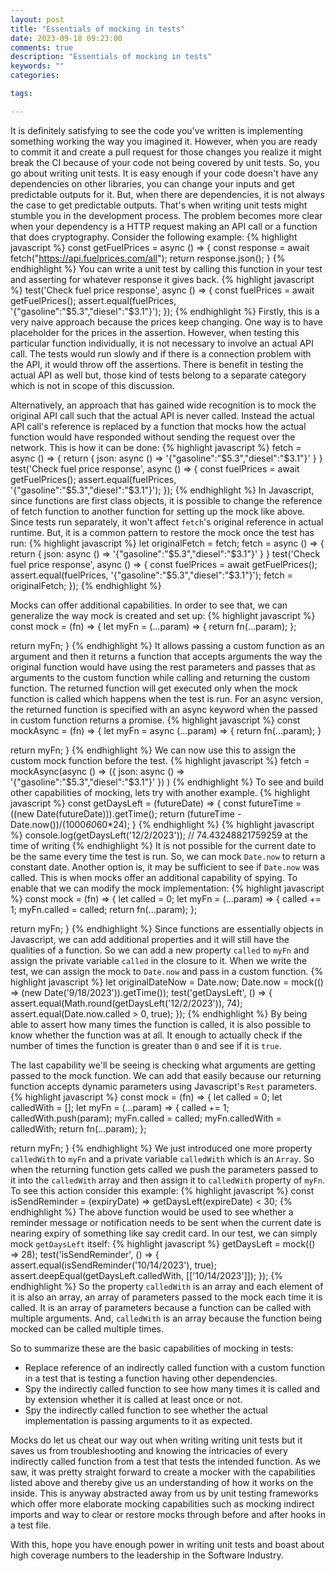 ```yaml
---
layout: post
title: "Essentials of mocking in tests"
date: 2023-09-18 09:23:00
comments: true
description: "Essentials of mocking in tests"
keywords: ""
categories:

tags:

---
```

It is definitely satisfying to see the code you've written is implementing something working the way you imagined it. However, when you are ready to commit it and create a pull request for those changes you realize it might break the CI because of your code not being covered by unit tests. So, you go about writing unit tests. It is easy enough if your code doesn't have any dependencies on other libraries, you can change your inputs and get predictable outputs for it. But, when there are dependencies, it is not always the case to get predictable outputs. That's when writing unit tests might stumble you in the development process. The problem becomes more clear when your dependency is a HTTP request making an API call or a function that does cryptography. Consider the following example:
{% highlight javascript %}
const getFuelPrices = async () => {
    const response = await fetch("https://api.fuelprices.com/all");
    return response.json();
}
{% endhighlight %}
You can write a unit test by calling this function in your test and asserting for whatever response it gives back.
{% highlight javascript %}
test('Check fuel price response', async () => {
    const fuelPrices = await getFuelPrices();
    assert.equal(fuelPrices, '{"gasoline":"$5.3","diesel":"$3.1"}');
});
{% endhighlight %}
Firstly, this is a very naive approach because the prices keep changing. One way is to have placeholder for the prices in the assertion. However, when testing this particular function individually, it is not necessary to involve an actual API call. The tests would run slowly and if there is a connection problem with the API, it would throw off the assertions. There is benefit in testing the actual API as well but, those kind of tests belong to a separate category which is not in scope of this discussion.

Alternatively, an approach that has gained wide recognition is to mock the original API call such that the actual API is never called. Instead the actual API call's reference is replaced by a function that mocks how the actual function would have responded without sending the request over the network. This is how it can be done:
{% highlight javascript %}
fetch = async () => {
    return {
        json: async () => '{"gasoline":"$5.3","diesel":"$3.1"}'
    }
}
test('Check fuel price response', async () => {
    const fuelPrices = await getFuelPrices();
    assert.equal(fuelPrices, '{"gasoline":"$5.3","diesel":"$3.1"}');
});
{% endhighlight %}
In Javascript, since functions are first class objects, it is possible to change the reference of fetch function to another function for setting up the mock like above. Since tests run separately, it won't affect `fetch`'s original reference in actual runtime. But, it is a common pattern to restore the mock once the test has run:
{% highlight javascript %}
let originalFetch = fetch;
fetch = async () => {
    return {
        json: async () => '{"gasoline":"$5.3","diesel":"$3.1"}'
    }
}
test('Check fuel price response', async () => {
    const fuelPrices = await getFuelPrices();
    assert.equal(fuelPrices, '{"gasoline":"$5.3","diesel":"$3.1"}');
    fetch = originalFetch;
});
{% endhighlight %}

Mocks can offer additional capabilities. In order to see that, we can generalize the way mock is created and set up:
{% highlight javascript %}
const mock = (fn) => {
  let myFn = (...param) => {
    return fn(...param);
  };

  return myFn;
}
{% endhighlight %}
It allows passing a custom function as an argument and then it returns a function that accepts arguments the way the original function would have using the rest parameters and passes that as arguments to the custom function while calling and returning the custom function. The returned function will get executed only when the mock function is called which happens when the test is run. For an async version, the returned function is specified with an async keyword when the passed in custom function returns a promise.
{% highlight javascript %}
const mockAsync = (fn) => {
  let myFn = async (...param) => {
    return fn(...param);
  }

  return myFn;
}
{% endhighlight %}
We can now use this to assign the custom mock function before the test.
{% highlight javascript %}
fetch = mockAsync(async () => ({
        json: async () => '{"gasoline":"$5.3","diesel":"$3.1"}'
    })
  )
{% endhighlight %}
To see and build other capabilities of mocking, lets try with another example. 
{% highlight javascript %}
const getDaysLeft = (futureDate) => {
  const futureTime = ((new Date(futureDate))).getTime();
  return (futureTime - Date.now())/(1000*60*60*24);
}
{% endhighlight %}
{% highlight javascript %}
console.log(getDaysLeft('12/2/2023')); // 74.43248821759259 at the time of writing 
{% endhighlight %}
It is not possible for the current date to be the same every time the test is run. So, we can mock `Date.now` to return a constant date. Another option is, it may be sufficient to see if `Date.now` was called. This is when mocks offer an additional capability of spying. To enable that we can modify the mock implementation:
{% highlight javascript %}
const mock = (fn) => {
  let called = 0;
  let myFn = (...param) => {
    called += 1;
    myFn.called = called;
    return fn(...param);
  };

  return myFn;
}
{% endhighlight %}
Since functions are essentially objects in Javascript, we can add additional properties and it will still have the qualities of a function. So we can add a new property `called` to `myFn` and assign the private variable `called` in the closure to it. When we write the test, we can assign the mock to `Date.now` and pass in a custom function.
{% highlight javascript %}
let originalDateNow = Date.now;
Date.now = mock(() => (new Date('9/18/2023')).getTime());
test('getDaysLeft', () => {
  assert.equal(Math.round(getDaysLeft('12/2/2023')), 74);
  assert.equal(Date.now.called > 0, true);
});
{% endhighlight %}
By being able to assert how many times the function is called, it is also possible to know whether the function was at all. It enough to actually check if the number of times the function is greater than `0` and see if it is `true`.

The last capability we'll be seeing is checking what arguments are getting passed to the mock function. We can add that easily because our returning function accepts dynamic parameters using Javascript's `Rest` parameters.
{% highlight javascript %}
const mock = (fn) => {
  let called = 0;
  let calledWith = [];
  let myFn = (...param) => {
    called += 1;
    calledWith.push(param);
    myFn.called = called;
    myFn.calledWith = calledWith;
    return fn(...param);
  };

  return myFn;
}
{% endhighlight %}
We just introduced one more property `calledWith` to `myFn` and a private variable `calledWith` which is an `Array`. So when the returning function gets called we push the parameters passed to it into the `calledWith` array and then assign it to `calledWith` property of `myFn`. To see this action consider this example:
{% highlight javascript %}
const isSendReminder = (expiryDate) => getDaysLeft(expireDate) < 30;
{% endhighlight %}
The above function would be used to see whether a reminder message or notification needs to be sent when the current date is nearing expiry of something like say credit card. In our test, we can simply mock `getDaysLeft` itself:
{% highlight javascript %}
getDaysLeft = mock(() => 28);
test('isSendReminder', () => {
  assert.equal(isSendReminder('10/14/2023'), true);
  assert.deepEqual(getDaysLeft.calledWith, [['10/14/2023']]);
});
{% endhighlight %}
So the property `calledWith` is an array and each element of it is also an array, an array of parameters passed to the mock each time it is called. It is an array of parameters because a function can be called with multiple arguments. And, `calledWith` is an array because the function being mocked can be called multiple times.

So to summarize these are the basic capabilities of mocking in tests:
* Replace reference of an indirectly called function with a custom function in a test that is testing a function having other dependencies.
* Spy the indirectly called function to see how many times it is called and by extension whether it is called at least once or not.
* Spy the indirectly called function to see whether the actual implementation is passing arguments to it as expected.

Mocks do let us cheat our way out when writing writing unit tests but it saves us from troubleshooting and knowing the intricacies of every indirectly called function from a test that tests the intended function. As we saw, it was pretty straight forward to create a mocker with the capabilities listed above and thereby give us an understanding of how it works on the inside. This is anyway abstracted away from us by unit testing frameworks which offer more elaborate mocking capabilities such as mocking indirect imports and way to clear or restore mocks through before and after hooks in a test file.

With this, hope you have enough power in writing unit tests and boast about high coverage numbers to the leadership in the Software Industry.
